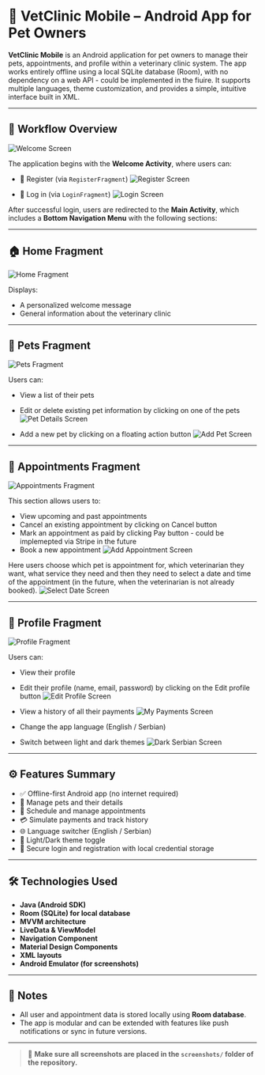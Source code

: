 # 📱 VetClinic Mobile – Android App for Pet Owners

**VetClinic Mobile** is an Android application for pet owners to manage their pets, appointments, and profile within a veterinary clinic system. The app works entirely offline using a local SQLite database (Room), with no dependency on a web API - could be implemented in the fiuire. It supports multiple languages, theme customization, and provides a simple, intuitive interface built in XML.

---

## 🚀 Workflow Overview

![Welcome Screen](./screenshots/welcome.png)

The application begins with the **Welcome Activity**, where users can:

- 👤 Register (via `RegisterFragment`)
![Register Screen](./screenshots/register.png)

- 🔑 Log in (via `LoginFragment`)
![Login Screen](./screenshots/login.png)

After successful login, users are redirected to the **Main Activity**, which includes a **Bottom Navigation Menu** with the following sections:

---

## 🏠 Home Fragment

![Home Fragment](./Screenshots/home.png)

Displays:

- A personalized welcome message  
- General information about the veterinary clinic  

---

## 🐾 Pets Fragment

![Pets Fragment](./Screenshots/pets.png)

Users can:

- View a list of their pets  
- Edit or delete existing pet information by clicking on one of the pets
![Pet Details Screen](./screenshots/pet_details.png)

- Add a new pet by clicking on a floating action button
![Add Pet Screen](./screenshots/add_pet.png)

---

## 📅 Appointments Fragment

![Appointments Fragment](./Screenshots/appointments.png)

This section allows users to:

- View upcoming and past appointments  
- Cancel an existing appointment by clicking on Cancel button
- Mark an appointment as paid by clicking Pay button - could be implemepted via Stripe in the future 
- Book a new appointment
![Add Appointment Screen](./screenshots/add_appointment.png)

Here users choose which pet is appointment for, which veterinarian they want, what service they need and then they need to select a date and time of the appointment (in the future, when the veterinarian is not already booked).
![Select Date Screen](./screenshots/select_date.png)  

---

## 👤 Profile Fragment

![Profile Fragment](./Screenshots/profile.png)

Users can:

- View their profile
- Edit their profile (name, email, password) by clicking on the Edit profile button
![Edit Profile Screen](./screenshots/edit_profile.png)

- View a history of all their payments
![My Payments Screen](./screenshots/my_payments.png)
  
- Change the app language (English / Serbian)  
- Switch between light and dark themes
![Dark Serbian Screen](./screenshots/dark_serbian.png)
 

---

## ⚙️ Features Summary

- ✅ Offline-first Android app (no internet required)
- 🐶 Manage pets and their details
- 📅 Schedule and manage appointments
- 💳 Simulate payments and track history
- 🌐 Language switcher (English / Serbian)
- 🎨 Light/Dark theme toggle
- 🔐 Secure login and registration with local credential storage

---

## 🛠 Technologies Used

- **Java (Android SDK)**
- **Room (SQLite) for local database**
- **MVVM architecture**
- **LiveData & ViewModel**
- **Navigation Component**
- **Material Design Components**
- **XML layouts**
- **Android Emulator (for screenshots)**

---

## 📎 Notes

- All user and appointment data is stored locally using **Room database**.
- The app is modular and can be extended with features like push notifications or sync in future versions.

---

> 📸 **Make sure all screenshots are placed in the `screenshots/` folder of the repository.**

